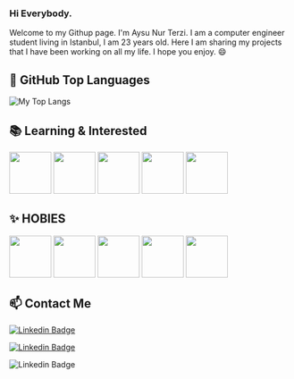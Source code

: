 ### Hi Everybody.
<p float="center">
Welcome to my Githup page. I'm Aysu Nur Terzi. I am a computer engineer student living in Istanbul, I am 23 years old. Here I am sharing my projects that I have been working on all my life. I hope you enjoy. 😄</p>


## 📌 GitHub Top Languages

<p float="center">
  <img  src="https://github-readme-stats.vercel.app/api/top-langs/?username=aysunurterzi&layout=compact&hide=html,css" alt="My Top Langs" />
</p>


## 📚 Learning & Interested

<code><img height="75" src="https://www.flaticon.com/free-icon/java-script_1199124?term=computer+language&page=1&position=5&origin=search&related_id=1199124"></code>
<code><img height="75" src="https://www.flaticon.com/free-icon/css-3_5968242?term=css&page=1&position=3&origin=search&related_id=5968242"></code>
<code><img height="75" src="https://www.flaticon.com/free-icon/html-5_5968267?term=html&page=1&position=3&origin=search&related_id=5968267"></code>
<code><img height="75" src="https://www.flaticon.com/free-icon/c-sharp_6132221?term=c&page=1&position=2&origin=search&related_id=6132221"></code>
<code><img height="75" src="https://www.flaticon.com/free-icon/database_4248443?term=sql&page=1&position=5&origin=search&related_id=4248443"></code>


## ✨ HOBIES

<code><img height="75" src="https://www.flaticon.com/free-icon/artist_2972213?term=hobbies&page=1&position=17&origin=search&related_id=2972213"></code>
<code><img height="75" src="https://www.flaticon.com/free-icon/voleyball_4154149?term=voleyball&page=1&position=5&origin=search&related_id=4154149"></code>
<code><img height="75" src="https://www.flaticon.com/free-icon/camera_1042339?term=photography&page=1&position=9&origin=search&related_id=1042339"></code>
<code><img height="75" src="https://www.flaticon.com/free-icon/book_3145765?term=read%C4%B0ng&page=1&position=38&origin=search&related_id=3145765"></code>
<code><img height="75" src="https://www.flaticon.com/free-icon/computer_3067287?term=computer&related_id=3067287"></code>



## 📫 Contact Me


[![Linkedin Badge](https://img.shields.io/badge/aysunurterzi-follow%20on%20linkedin-blue?style=for-the-badge&logo=linkedin)](https://www.linkedin.com/in/aysu-nur-terzi-10a53123b/)

[![Linkedin Badge](https://img.shields.io/badge/aysunurterzi-follow%20on%20instagram-pink?style=for-the-badge&logo=instagram)](https://www.instagram.com/aysunurterzi/)

![Linkedin Badge](https://img.shields.io/badge/aysunurterzi@gmail.com-white?style=for-the-badge&logo=gmail)

 
